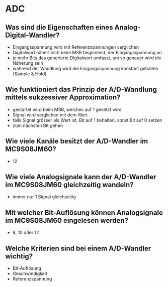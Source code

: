 # ADC

## Was sind die Eigenschaften eines Analog-Digital-Wandler?
* Eingangsspannung wird mit Referenzspannungen verglichen 
* Digitalwort nähert sich beim MSB beginnend, der Eingangsspannung an
* je mehr Bits das generierte Digitalwort umfasst, um so genauer wird die Näherung sein
* während der Wandlung wird die Eingangsspannung konstant gehalten (Sample & Hold)

## Wie funktioniert das Prinzip der A/D-Wandlung mittels sukzessiver Approximation?
* gestartet wird beim MSB, welches auf 1 gesetzt wird
* Signal wird verglichen mit dem Wert
* falls Signal grösser als Wert ist, Bit auf 1 behalten, sonst Bit auf 0 setzen
* zum nächsten Bit gehen

## Wie viele Kanäle besitzt der A/D-Wandler im MC9S08JM60?
* 12

## Wie viele Analogsignale kann der A/D-Wandler im MC9S08JM60 gleichzeitig wandeln?
* immer nur 1 Signal gleichzeitig

## Mit welcher Bit-Auflösung können Analogsignale im MC9S08JM60 eingelesen werden? 
* 8, 10 oder 12

## Welche Kriterien sind bei einem A/D-Wandler wichtig?
* Bit-Auflösung
* Geschwindigkeit
* Referenzspannung

